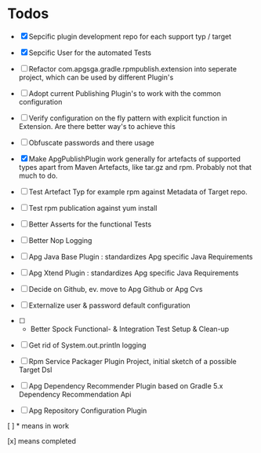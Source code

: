 # Todos

- [x] Sepcific plugin development repo for each support typ / target
- [x] Sepcific User for the automated Tests
- [ ] Refactor com.apgsga.gradle.rpmpublish.extension into seperate project, which can be used by different Plugin's
- [ ] Adopt current Publishing Plugin's to work with the common configuration
- [ ] Verify configuration on the fly pattern with explicit function in Extension. Are there better way's to achieve this
- [ ] Obfuscate passwords and there usage
- [x] Make ApgPublishPlugin work generally for artefacts of supported types apart from Maven Artefacts, like tar.gz and rpm. Probably not that much to do.
- [ ] Test Artefact Typ for example rpm against Metadata of Target repo. 
- [ ] Test rpm publication against yum install
- [ ] Better Asserts for the functional Tests 
- [ ] Better Nop Logging 
- [ ] Apg Java Base Plugin : standardizes  Apg specific Java Requirements
- [ ] Apg Xtend Plugin : standardizes  Apg specific Java Requirements
- [ ] Decide on Github, ev. move to Apg Github or Apg Cvs
- [ ] Externalize user & password default configuration
- [ ] * Better Spock Functional- & Integration Test Setup & Clean-up
- [ ] Get rid of System.out.println logging
- [ ] Rpm Service Packager Plugin Project, initial sketch of a possible Target Dsl
- [ ] Apg Dependency Recommender Plugin based on Gradle 5.x Dependency Recommendation Api
- [ ] Apg Repository Configuration Plugin 



[ ] * means in work 

[x] means completed
